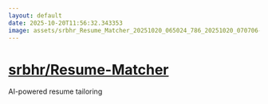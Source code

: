 ```yaml
---
layout: default
date: 2025-10-20T11:56:32.343353
image: assets/srbhr_Resume_Matcher_20251020_065024_786_20251020_070706--20251020T090706878--cropped.png
---
```


# [srbhr/Resume-Matcher](https://github.com/srbhr/Resume-Matcher/)

AI-powered resume tailoring
